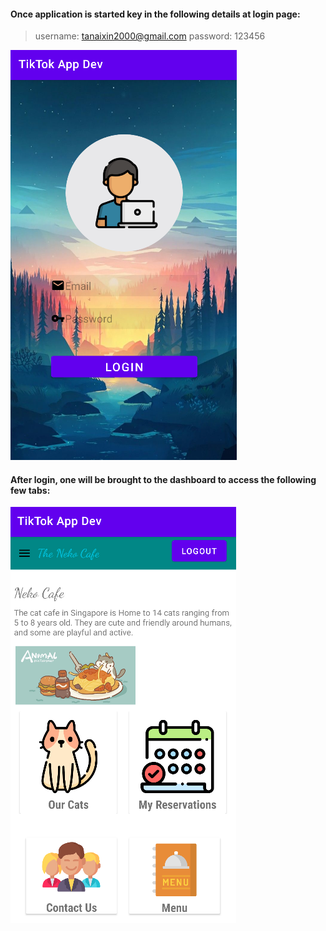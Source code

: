 #### Once application is started key in the following details at login page:
> username: tanaixin2000@gmail.com
> password: 123456

![Alt text](/Screenshots/login_page.png)

#### After login, one will be brought to the dashboard to access the following few tabs:

![Alt text](/Screenshots/dashboard_page.png)

